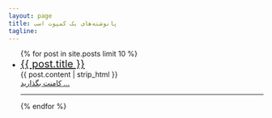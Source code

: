```yaml
---
layout: page
title: پانوشته‌های یک کمپوت اسب
tagline: 
---
```


<ul >
    {% for post in site.posts limit 10 %}
    <li><a href="{{ BASE_PATH }}{{ post.url }}" style="font-size:20px;">{{ post.title }}</a></li>
        {{ post.content | strip_html }}<br>
            <a href="{{ post.url }}">کامنت بگذارید ... </a><br>
	<hr>
    {% endfor %}
</ul>
